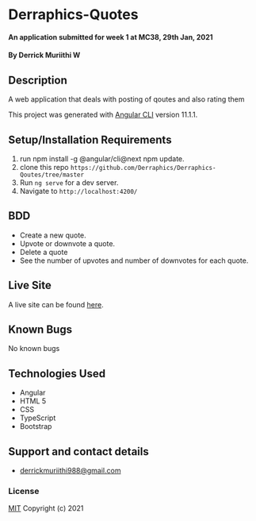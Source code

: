 # Derraphics-Quotes

#### An application submitted for week 1 at MC38, 29th Jan, 2021

#### By **Derrick Muriithi W**

## Description

A web application that deals with posting of qoutes and also rating them


This project was generated with [Angular CLI](https://github.com/angular/angular-cli) version 11.1.1.

## Setup/Installation Requirements

1. run npm install -g @angular/cli@next npm update.
1. clone this repo
   `https://github.com/Derraphics/Derraphics-Qoutes/tree/master`
1. Run `ng serve` for a dev server.
1. Navigate to `http://localhost:4200/`

## BDD

- Create a new quote.
- Upvote or downvote a quote.
- Delete a quote
- See the number of upvotes and number of downvotes for each quote.

## Live Site

A live site can be found [here](https://github.com/Derraphics/Derraphics-Qoutes/tree/master).

## Known Bugs

No known bugs

## Technologies Used

- Angular
- HTML 5
- CSS
- TypeScript
- Bootstrap

## Support and contact details

- derrickmuriithi988@gmail.com


### License

[MIT](https://choosealicense.com/licenses/mit/) Copyright (c) 2021

